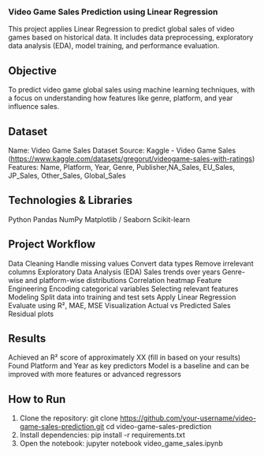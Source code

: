 ### Video Game Sales Prediction using Linear Regression

This project applies Linear Regression to predict global sales of video games based on historical data. It includes data preprocessing, exploratory data analysis (EDA), model training, and performance evaluation.

## Objective

To predict video game global sales using machine learning techniques, with a focus on understanding how features like genre, platform, and year influence sales.

## Dataset
Name: Video Game Sales Dataset
Source: Kaggle - Video Game Sales (https://www.kaggle.com/datasets/gregorut/videogame-sales-with-ratings)
Features:
Name, Platform, Year, Genre, Publisher,NA_Sales, EU_Sales, JP_Sales, Other_Sales, Global_Sales

## Technologies & Libraries
Python
Pandas
NumPy
Matplotlib / Seaborn
Scikit-learn

## Project Workflow
Data Cleaning
Handle missing values
Convert data types
Remove irrelevant columns
Exploratory Data Analysis (EDA)
Sales trends over years
Genre-wise and platform-wise distributions
Correlation heatmap
Feature Engineering
Encoding categorical variables
Selecting relevant features
Modeling
Split data into training and test sets
Apply Linear Regression
Evaluate using R², MAE, MSE
Visualization
Actual vs Predicted Sales
Residual plots

## Results
Achieved an R² score of approximately XX (fill in based on your results)
Found Platform and Year as key predictors
Model is a baseline and can be improved with more features or advanced regressors

## How to Run
1. Clone the repository:
git clone https://github.com/your-username/video-game-sales-prediction.git
cd video-game-sales-prediction
2. Install dependencies:
pip install -r requirements.txt
3. Open the notebook:
jupyter notebook video_game_sales.ipynb
